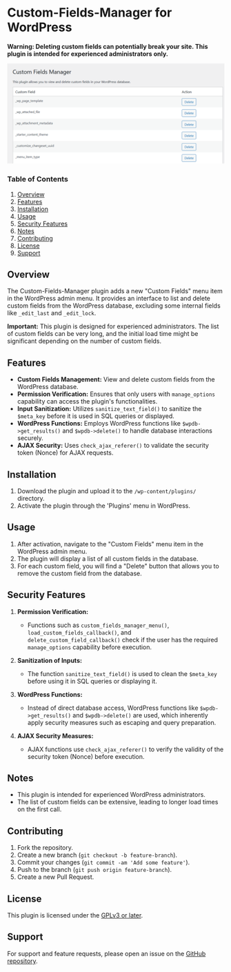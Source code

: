 # Custom-Fields-Manager for WordPress
**Warning: Deleting custom fields can potentially break your site. This plugin is intended for experienced administrators only.**


![Custums Fields Manager](assets/custom_field_manager.png)


### Table of Contents

1. [Overview](#overview)
2. [Features](#features)
3. [Installation](#installation)
4. [Usage](#usage)
5. [Security Features](#security-features)
6. [Notes](#notes)
7. [Contributing](#contributing)
8. [License](#license)
9. [Support](#support)



## Overview

The Custom-Fields-Manager plugin adds a new "Custom Fields" menu item in the WordPress admin menu. It provides an interface to list and delete custom fields from the WordPress database, excluding some internal fields like `_edit_last` and `_edit_lock`.

**Important:** This plugin is designed for experienced administrators. The list of custom fields can be very long, and the initial load time might be significant depending on the number of custom fields.

## Features

- **Custom Fields Management:** View and delete custom fields from the WordPress database.
- **Permission Verification:** Ensures that only users with `manage_options` capability can access the plugin's functionalities.
- **Input Sanitization:** Utilizes `sanitize_text_field()` to sanitize the `$meta_key` before it is used in SQL queries or displayed.
- **WordPress Functions:** Employs WordPress functions like `$wpdb->get_results()` and `$wpdb->delete()` to handle database interactions securely.
- **AJAX Security:** Uses `check_ajax_referer()` to validate the security token (Nonce) for AJAX requests.

## Installation

1. Download the plugin and upload it to the `/wp-content/plugins/` directory.
2. Activate the plugin through the 'Plugins' menu in WordPress.

## Usage

1. After activation, navigate to the "Custom Fields" menu item in the WordPress admin menu.
2. The plugin will display a list of all custom fields in the database.
3. For each custom field, you will find a "Delete" button that allows you to remove the custom field from the database.

## Security Features

1. **Permission Verification:** 
    - Functions such as `custom_fields_manager_menu()`, `load_custom_fields_callback()`, and `delete_custom_field_callback()` check if the user has the required `manage_options` capability before execution.

2. **Sanitization of Inputs:**
    - The function `sanitize_text_field()` is used to clean the `$meta_key` before using it in SQL queries or displaying it.

3. **WordPress Functions:**
    - Instead of direct database access, WordPress functions like `$wpdb->get_results()` and `$wpdb->delete()` are used, which inherently apply security measures such as escaping and query preparation.

4. **AJAX Security Measures:**
    - AJAX functions use `check_ajax_referer()` to verify the validity of the security token (Nonce) before execution.

## Notes

- This plugin is intended for experienced WordPress administrators.
- The list of custom fields can be extensive, leading to longer load times on the first call.

## Contributing

1. Fork the repository.
2. Create a new branch (`git checkout -b feature-branch`).
3. Commit your changes (`git commit -am 'Add some feature'`).
4. Push to the branch (`git push origin feature-branch`).
5. Create a new Pull Request.

## License

This plugin is licensed under the [GPLv3 or later](https://www.gnu.org/licenses/gpl-3.0.html).

## Support

For support and feature requests, please open an issue on the [GitHub repository](https://github.com/VolkanSah/Custom-Fields-Manager/issues).

